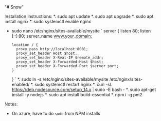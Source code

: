 "# Snow" 

Installation instructions:
*. sudo apt update
*. sudo apt upgrade
*. sudo apt install nginx
*. sudo systemctl enable nginx
* sudo nano /etc/nginx/sites-available/mysite `
  server {
      listen 80;
      listen [::]:80;
      server_name www.your_domain;

      location / {
        proxy_pass http://localhost:8081;
        proxy_set_header Host $host;
        proxy_set_header X-Real-IP $remote_addr;
        proxy_set_header X-Forwarded-Host $host;
        proxy_set_header X-Forwarded-Port $server_port;
      }
  }
`
*. sudo ln -s /etc/nginx/sites-available/mysite /etc/nginx/sites-enabled/
*. sudo systemctl restart nginx
*. curl -sL https://deb.nodesource.com/setup_14.x | sudo -E bash -
*. sudo apt-get install -y nodejs
*. sudo apt install build-essential
*. npm i -g pm2

Notes:
* On azure, have to do `sudo` from NPM installs